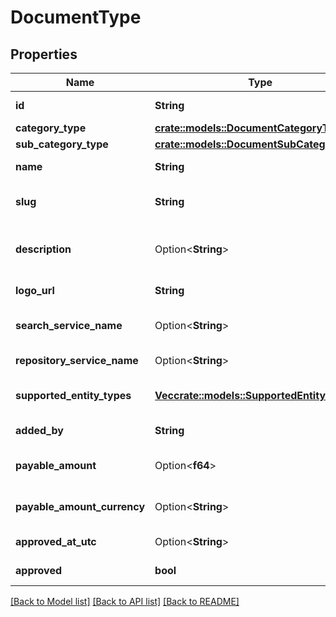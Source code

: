 # DocumentType

## Properties

Name | Type | Description | Notes
------------ | ------------- | ------------- | -------------
**id** | **String** | Document Type Identifier. | 
**category_type** | [**crate::models::DocumentCategoryType**](DocumentCategoryType.md) |  | 
**sub_category_type** | [**crate::models::DocumentSubCategoryType**](DocumentSubCategoryType.md) |  | 
**name** | **String** | Document Type Name. eg: Driving License. | 
**slug** | **String** | Document Type Unique Slug. eg: \"in.gov.gj.transport.dl\". | 
**description** | Option<**String**> | Document Type description. eg: Gujarat State Driving License. | [optional]
**logo_url** | **String** | Logo URL of document type. | 
**search_service_name** | Option<**String**> | Document search repository service name. | [optional]
**repository_service_name** | Option<**String**> | Document repository service name. | [optional]
**supported_entity_types** | [**Vec<crate::models::SupportedEntityType>**](SupportedEntityType.md) | Supported entity types. eg: Individual, Organization. | 
**added_by** | **String** | Name of the document type creator. | 
**payable_amount** | Option<**f64**> | Payable amount if document is chargeable. eg: 10.25. | [optional]
**payable_amount_currency** | Option<**String**> | Payable amount currency. eg: INR, USD etc.,. | [optional]
**approved_at_utc** | Option<**String**> | DateTime of approval in UTC timezone. | [optional]
**approved** | **bool** | Document type approval status. | 

[[Back to Model list]](../README.md#documentation-for-models) [[Back to API list]](../README.md#documentation-for-api-endpoints) [[Back to README]](../README.md)


